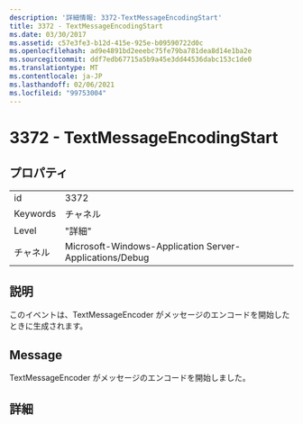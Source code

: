 ```yaml
---
description: '詳細情報: 3372-TextMessageEncodingStart'
title: 3372 - TextMessageEncodingStart
ms.date: 03/30/2017
ms.assetid: c57e3fe3-b12d-415e-925e-b09590722d0c
ms.openlocfilehash: ad9e4891bd2eeebc75fe79ba781dea8d14e1ba2e
ms.sourcegitcommit: ddf7edb67715a5b9a45e3dd44536dabc153c1de0
ms.translationtype: MT
ms.contentlocale: ja-JP
ms.lasthandoff: 02/06/2021
ms.locfileid: "99753004"
---
```

# <a name="3372---textmessageencodingstart"></a>3372 - TextMessageEncodingStart

## <a name="properties"></a>プロパティ  
  
|||  
|-|-|  
|id|3372|  
|Keywords|チャネル|  
|Level|"詳細"|  
|チャネル|Microsoft-Windows-Application Server-Applications/Debug|  
  
## <a name="description"></a>説明  

 このイベントは、TextMessageEncoder がメッセージのエンコードを開始したときに生成されます。  
  
## <a name="message"></a>Message  

 TextMessageEncoder がメッセージのエンコードを開始しました。  
  
## <a name="details"></a>詳細
